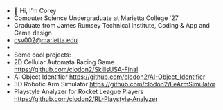 - 👋 Hi, I’m Corey
- Computer Science Undergraduate at Marietta College '27
- Graduate from James Rumsey Technical Institute, Coding & App and Game design
- csv002@marietta.edu
- 
- Some cool projects:
- 2D Cellular Automata Racing Game https://github.com/clodon2/SkillsUSA-Final
- AI Object Identifier https://github.com/clodon2/AI-Object_Identifier
- 3D Robotic Arm Simulator https://github.com/clodon2/LeArmSimulator
- Playstyle Analyzer for Rocket League Players https://github.com/clodon2/RL-Playstyle-Analyzer
